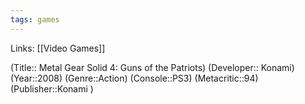 ```yaml
---
tags: games
---
```

Links: [[Video Games]]

(Title:: Metal Gear Solid 4: Guns of the Patriots)
(Developer:: Konami)
(Year::2008)
(Genre::Action)
(Console::PS3)
(Metacritic::94)
(Publisher::Konami )






